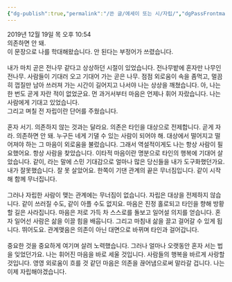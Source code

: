 ```yaml
---
{"dg-publish":true,"permalink":"/쓴 글/에세이 또는 시/자립/","dgPassFrontmatter":true}
---
```


2019년 12월 19일 목 오후 10:54
<br/>
의존하면 안 돼.<br/>
이 문장으로 나를 학대해왔습니다. 안 된다는 부정어가 쓰렸습니다. <br/>
<br/>
내가 마치 곧은 전나무 같다고 상상하던 시절이 있었습니다. 전나무밭에 혼자만 나무인 전나무. 사람들이 기대러 오고 기대어 가는 곧은 나무. 점점 외로움이 속을 좀먹고, 멀끔히 껍질만 남아 쓰러져 가는 시간이 길어지고 나서야 나는 상상을 깨쳤습니다. 아, 나는 한 번도 곧게 자란 적이 없었군요. 먼 과거서부터 마음은 언제나 휘어 자랐습니다. 나는 사람에게 기대고 있었습니다.<br/>
그리고 며칠 전 자립이란 단어를 주웠습니다.<br/>
<br/>
혼자 서기. 의존하지 않는 것과는 달라요. 의존은 타인을 대상으로 전제합니다. 곧게 자라. 의존하면 안 돼. 누구든 네게 기댈 수 있는 사람이 되어야 해. 대상에서 떨어지고 떨어져야 하는 그 마음이 외로움을 불렀습니다. 그래서 역설적이게도 나는 항상 사람이 필요했어요. 항상 사람을 찾았습니다. 이타적 마음이란 명분으로 타인의 행복에 기대어 살았습니다. 같이, 라는 말에 스민 기대감으로 얼마나 많은 당신들을 내가 도구화했던가요. 내가 잘못했습니다. 잘 못 살았어요. 한쪽이 기댄 관계의 끝은 무너짐입니다. 같이 시작해 함께 무너집니다.<br/>
<br/>
그러나 자립한 사람이 맺는 관계에는 무너짐이 없습니다. 자립은 대상을 전제하지 않습니다. 같이 쓰러질 수도, 같이 아플 수도 없지요. 마음은 진정 홀로되고 타인을 향해 방황할 길은 사라집니다. 마음은 저로 가득 차 스스로를 돌보고 일어설 의지를 얻습니다. 혼자 일어선 사람은 삶을 이끌 힘을 배웁니다. 그리고 마침내 삶을 끌고 걸어갈 수 있게 됩니다. 뛰어도요. 관계맺음은 의존이 아닌 대면으로 바뀌며 타인과 걸어갑니다.<br/>
<br/>
중요한 것을 중요하게 여기며 살려 노력했습니다. 그러나 얼마나 오랫동안 혼자 서는 법을 잊었던가요. 나는 휘어진 마음을 바로 세울 것입니다. 사람들의 행복을 바르게 사랑할 것입니다. 영영 외로움이 흐를 것 같던 마음은 의존을 끊어냄으로써 말라갈 겁니다. 나는 이제 자립해야겠습니다.<br/>

